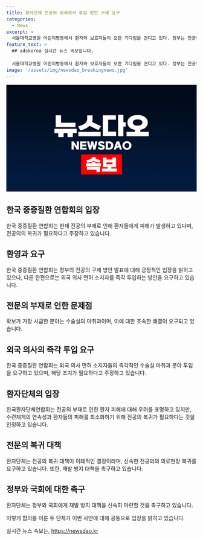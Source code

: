 ```yaml
---
title: 환자단체 전공의 외국의사 투입 방안 구제 요구
categories:
  - News
excerpt: >
  서울대학교병원 어린이병동에서 환자와 보호자들이 오랜 기다림을 견디고 있다. 정부는 전공의들의 복귀를 유인하기 위한 조치를 발표했지만, 중증질환 연합회는 전공의 부재로 인한 환자 피해가 계속되고 있으며, 외국 의사 면허 소지자들을 즉각 투입하는 방안을 요구하고 있다. 한편, 환자단체연합회는 전공의 복귀는 필요하나 집단행동에 대한 면죄부를 우려하고, 재발 방지 대책을 촉구하고 있다.
feature_text: >
  ## adskorea 실시간 뉴스 속보입니다.

  서울대학교병원 어린이병동에서 환자와 보호자들이 오랜 기다림을 견디고 있다. 정부는 전공의들의 복귀를 유인하기 위한 조치를 발표했지만, 중증질환 연합회는 전공의 부재로 인한 환자 피해가 계속되고 있으며, 외국 의사 면허 소지자들을 즉각 투입하는 방안을 요구하고 있다. 한편, 환자단체연합회는 전공의 복귀는 필요하나 집단행동에 대한 면죄부를 우려하고, 재발 방지 대책을 촉구하고 있다.
image: '/assets/img/newsdao_breakingnews.jpg'
---
```


<p><img src="/assets/img/newsdao_breakingnews.jpg" alt="adskorea 속보" /></p>

<h2 data-ke-size="size26">한국 중증질환 연합회의 입장</h2>

<p data-ke-size="size16">한국 중증질환 연합회는 현재 전공의 부재로 인해 환자들에게 피해가 발생하고 있다며, 전공의의 복귀가 필요하다고 주장하고 있습니다.</p>

<h2 data-ke-size="size26">환영과 요구</h2>

<p data-ke-size="size16">한국 중증질환 연합회는 정부의 전공의 구제 방안 발표에 대해 긍정적인 입장을 밝히고 있으나, 다른 한편으로는 외국 의사 면허 소지자를 즉각 투입하는 방안을 요구하고 있습니다.</p>

<h2 data-ke-size="size26">전문의 부재로 인한 문제점</h2>

<p data-ke-size="size16">확보가 가장 시급한 분야는 수술실의 마취과이며, 이에 대한 조속한 해결이 요구되고 있습니다.</p>

<h2 data-ke-size="size26">외국 의사의 즉각 투입 요구</h2>

<p data-ke-size="size16">한국 중증질환 연합회는 외국 의사 면허 소지자들의 즉각적인 수술실 마취과 분야 투입을 요구하고 있으며, 해당 조치가 필요하다고 주장하고 있습니다.</p>

<h2 data-ke-size="size26">환자단체의 입장</h2>

<p data-ke-size="size16">한국환자단체연합회는 전공의 부재로 인한 환자 피해에 대해 우려를 표명하고 있지만, 수련체계의 연속성과 환자들의 피해를 최소화하기 위해 전공의 복귀가 필요하다는 것을 인정하고 있습니다.</p>

<h2 data-ke-size="size26">전문의 복귀 대책</h2>

<p data-ke-size="size16">환자단체는 전공의 복귀 대책이 이례적인 결정이라며, 신속한 전공의의 의료현장 복귀를 요구하고 있습니다. 또한, 재발 방지 대책을 촉구하고 있습니다.</p>

<h2 data-ke-size="size26">정부와 국회에 대한 촉구</h2>

<p data-ke-size="size16">환자단체는 정부와 국회에게 재발 방지 대책을 신속히 마련할 것을 촉구하고 있습니다.</p>

<p>이렇게 합의를 이룬 두 단체가 이번 사안에 대해 공동으로 입장을 밝히고 있습니다.</p>
실시간 뉴스 속보는, <a href="https://newsdao.kr" rel="dofollow">https://newsdao.kr</a>


